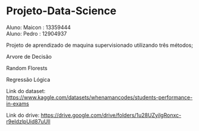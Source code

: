 # Projeto-Data-Science

Aluno: Maicon : 13359444 </br>
Aluno: Pedro  : 12904937

Projeto de aprendizado de maquina supervisionado utilizando três métodos;

Arvore de Decisão

Random Florests

Regressão Lógica

Link do dataset: https://www.kaggle.com/datasets/whenamancodes/students-performance-in-exams

Link do drive: https://drive.google.com/drive/folders/1u28UZyilgRonxc-r9eIdzlpUid87uUll
